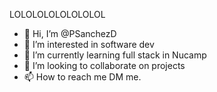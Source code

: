 LOLOLOLOLOLOLOLOL
- 👋 Hi, I’m @PSanchezD
- 👀 I’m interested in software dev
- 🌱 I’m currently learning full stack in Nucamp
- 💞️ I’m looking to collaborate on projects
- 📫 How to reach me DM me.

<!---
PSanchezD/PSanchezD is a ✨ special ✨ repository because its `README.md` (this file) appears on your GitHub profile.
You can click the Preview link to take a look at your changes.
--->
